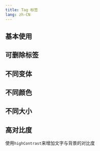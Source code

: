 ```yaml
---
title: Tag 标签
lang: zh-CN
---
```


<script setup>
  import { themeColors } from '@lun/components';
</script>

<CompThemePanel comp="tag" includeContrast includeDisabled :other="{ label: 'tag' }" />

## 基本使用

<!-- @Code:basicUsage -->

## 可删除标签

<!-- @Code:removableTag -->

## 不同变体

<!-- @Code:differentVariants -->

## 不同颜色

<!-- @Code:differentColors -->

## 不同大小

<!-- @Code:differentSizes -->

## 高对比度

使用`highContrast`来增加文字与背景的对比度

<!-- @Code:highContrast -->

<!--this file is copied from Chinese md, remove this comment to update it, or it will be overwritten on next build-->